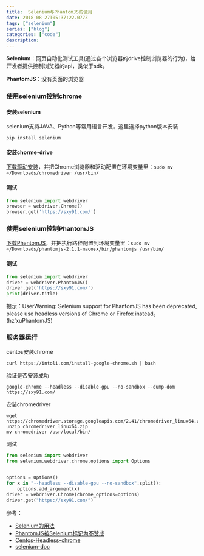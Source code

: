 ```yaml
---
title:  Selenium与PhantomJS的使用
date: 2018-08-27T05:37:22.077Z
tags: ["selenium"]
series: ["blog"]
categories: ["code"]
description:
---
```


**Selenium**：网页自动化测试工具(通过各个浏览器的drive控制浏览器的行为)，给开发者提供控制浏览器的api，类似于sdk。  

**PhantomJS**：没有页面的浏览器

### 使用selenium控制chrome
#### 安装selenium
selenium支持JAVA、Python等常用语言开发。这里选择python版本安装
```shell
pip install selenium
```
#### 安装chorme-drive
[下载驱动安装](http://chromedriver.chromium.org/downloads)，并把Chrome浏览器和驱动配置在环境变量里：`sudo mv ~/Downloads/chromedriver /usr/bin/`

#### 测试
```python
from selenium import webdriver
browser = webdriver.Chrome()
browser.get('https://sxy91.com/')
```

### 使用selenium控制PhantomJS
[下载PhantomJS](http://phantomjs.org/download.html)，并把执行路径配置到环境变量里：`sudo mv ~/Downloads/phantomjs-2.1.1-macosx/bin/phantomjs /usr/bin/`

#### 测试
```python
from selenium import webdriver
driver = webdriver.PhantomJS()
driver.get('https://sxy91.com/')
print(driver.title)
```
提示：UserWarning: Selenium support for PhantomJS has been deprecated, please use headless versions of Chrome or Firefox instead。(hz'xuPhantomJS)

### 服务器运行
centos安装chrome
```shell
curl https://intoli.com/install-google-chrome.sh | bash
```
验证是否安装成功
```shell
google-chrome --headless --disable-gpu --no-sandbox --dump-dom https://sxy91.com/
```
安装chromedriver
```
wget https://chromedriver.storage.googleapis.com/2.41/chromedriver_linux64.zip
unzip chromedriver_linux64.zip
mv chromedriver /usr/local/bin/
```

测试
```python
from selenium import webdriver
from selenium.webdriver.chrome.options import Options


options = Options()
for x in "--headless --disable-gpu --no-sandbox".split():
    options.add_argument(x)
driver = webdriver.Chrome(chrome_options=options)
driver.get("https://sxy91.com/")
```


参考：
- [Selenium的用法](https://cuiqingcai.com/2599.html)
- [PhantomJS被Selenium标记为不赞成](https://www.cnblogs.com/zhuxiaoxi/p/8425686.html)
- [Centos-Headless-chrome](https://intoli.com/blog/installing-google-chrome-on-centos/)
- [selenium-doc](https://selenium-python.readthedocs.io/api.html)
